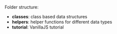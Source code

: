 Folder structure:
- **classes**: class based data structures
- **helpers**: helper functions for different data types
- **tutorial**: VanillaJS tutorial